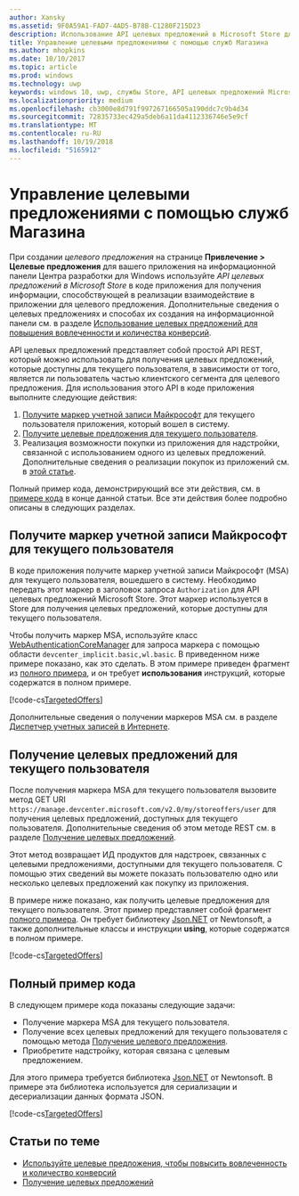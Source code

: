 ```yaml
---
author: Xansky
ms.assetid: 9F0A59A1-FAD7-4AD5-B78B-C1280F215D23
description: Использование API целевых предложений в Microsoft Store для заявки на целевые предложения, доступные для данного пользователя вашего приложения.
title: Управление целевыми предложениями с помощью служб Магазина
ms.author: mhopkins
ms.date: 10/10/2017
ms.topic: article
ms.prod: windows
ms.technology: uwp
keywords: windows 10, uwp, службы Store, API целевых предложений Microsoft Store, целевые предложения
ms.localizationpriority: medium
ms.openlocfilehash: cb3000e8d791f997267166505a190ddc7c9b4d34
ms.sourcegitcommit: 72835733ec429a5deb6a11da4112336746e5e9cf
ms.translationtype: MT
ms.contentlocale: ru-RU
ms.lasthandoff: 10/19/2018
ms.locfileid: "5165912"
---
```

# <a name="manage-targeted-offers-using-store-services"></a>Управление целевыми предложениями с помощью служб Магазина

При создании *целевого предложения* на странице **Привлечение > Целевые предложения** для вашего приложения на информационной панели Центра разработки для Windows используйте *API целевых предложений в Microsoft Store* в коде приложения для получения информации, способствующей в реализации взаимодействие в приложении для целевого предложения. Дополнительные сведения о целевых предложениях и способах их создания на информационной панели см. в разделе [Использование целевых предложений для повышения вовлеченности и количества конверсий](../publish/use-targeted-offers-to-maximize-engagement-and-conversions.md).

API целевых предложений представляет собой простой API REST, который можно использовать для получения целевых предложений, которые доступны для текущего пользователя, в зависимости от того, является ли пользователь частью клиентского сегмента для целевого предложения. Для использования этого API в коде приложения выполните следующие действия:

1.  [Получите маркер учетной записи Майкрософт](#obtain-a-microsoft-account-token) для текущего пользователя приложения, который вошел в систему.
2.  [Получите целевые предложения для текущего пользователя](#get-targeted-offers).
3.  Реализация возможности покупки из приложения для надстройки, связанной с использованием одного из целевых предложений. Дополнительные сведения о реализации покупок из приложений см. в [этой статье](enable-in-app-purchases-of-apps-and-add-ons.md).

Полный пример кода, демонстрирующий все эти действия, см. в [примере кода](#code-example) в конце данной статьи. Все эти действия более подробно описаны в следующих разделах.

<span id="obtain-a-microsoft-account-token" />

## <a name="get-a-microsoft-account-token-for-the-current-user"></a>Получите маркер учетной записи Майкрософт для текущего пользователя

В коде приложения получите маркер учетной записи Майкрософт (MSA) для текущего пользователя, вошедшего в систему. Необходимо передать этот маркер в заголовок запроса ```Authorization``` для API целевых предложений Microsoft Store. Этот маркер используется в Store для получения целевых предложений, которые доступны для текущего пользователя.

Чтобы получить маркер MSA, используйте класс [WebAuthenticationCoreManager](https://docs.microsoft.com/uwp/api/windows.security.authentication.web.core.webauthenticationcoremanager) для запроса маркера с помощью области ```devcenter_implicit.basic,wl.basic```. В приведенном ниже примере показано, как это сделать. В этом примере приведен фрагмент из [полного примера](#code-example), и он требует **использования** инструкций, которые содержатся в полном примере.

[!code-cs[TargetedOffers](./code/StoreServicesExamples_TargetedOffers/cs/TargetedOffers.cs#GetMSAToken)]

Дополнительные сведения о получении маркеров MSA см. в разделе [Диспетчер учетных записей в Интернете](../security/web-account-manager.md).

<span id="get-targeted-offers" />

## <a name="get-the-targeted-offers-for-the-current-user"></a>Получение целевых предложений для текущего пользователя

После получения маркера MSA для текущего пользователя вызовите метод GET URI ```https://manage.devcenter.microsoft.com/v2.0/my/storeoffers/user``` для получения целевых предложений, доступных для текущего пользователя. Дополнительные сведения об этом методе REST см. в разделе [Получение целевых предложений](get-targeted-offers.md).

Этот метод возвращает ИД продуктов для надстроек, связанных с целевыми предложениями, доступными для текущего пользователя. С помощью этих сведений вы можете показать пользователю одно или несколько целевых предложений как покупку из приложения.

В примере ниже показано, как получить целевые предложения для текущего пользователя. Этот пример представляет собой фрагмент [полного примера](#code-example). Он требует библиотеку [Json.NET](http://www.newtonsoft.com/json) от Newtonsoft, а также дополнительные классы и инструкции **using**, которые содержатся в полном примере.

[!code-cs[TargetedOffers](./code/StoreServicesExamples_TargetedOffers/cs/TargetedOffers.cs#GetTargetedOffers)]

<span id="code-example" />

## <a name="complete-code-example"></a>Полный пример кода

В следующем примере кода показаны следующие задачи:

* Получение маркера MSA для текущего пользователя.
* Получение всех целевых предложений для текущего пользователя с помощью метода [Получение целевого предложения](get-targeted-offers.md).
* Приобретите надстройку, которая связана с целевым предложением.

Для этого примера требуется библиотека [Json.NET](http://www.newtonsoft.com/json) от Newtonsoft. В примере эта библиотека используется для сериализации и десериализации данных формата JSON.

[!code-cs[TargetedOffers](./code/StoreServicesExamples_TargetedOffers/cs/TargetedOffers.cs#GetTargetedOffersSample)]

## <a name="related-topics"></a>Статьи по теме

* [Используйте целевые предложения, чтобы повысить вовлеченность и количество конверсий](../publish/use-targeted-offers-to-maximize-engagement-and-conversions.md)
* [Получение целевых предложений](get-targeted-offers.md)
